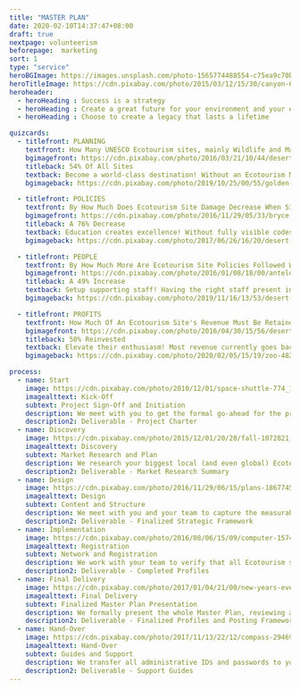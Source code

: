 ```yaml
---
title: "MASTER PLAN"
date: 2020-02-10T14:37:47+08:00
draft: true
nextpage: volunteerism
beforepage:  marketing
sort: 1
type: "service"
heroBGImage: https://images.unsplash.com/photo-1565774488554-c75ea9c70bcf?ixlib=rb-1.2.1&ixid=eyJhcHBfaWQiOjEyMDd9&auto=format&fit=crop&w=3023&q=80
heroTitleImage: https://cdn.pixabay.com/photo/2015/03/12/15/30/canyon-670392_1280.jpg
heroheader:
  - heroHeading : Success is a strategy
  - heroHeading : Create a great future for your environment and your economy
  - heroHeading : Choose to create a legacy that lasts a lifetime

quizcards:
  - titlefront: PLANNING
    textfront: How Many UNESCO Ecotourism sites, mainly Wildlife and Marine Sanctuaries, Parks, and Reserves, Have Ecotourism Management Plans?
    bgimagefront: https://cdn.pixabay.com/photo/2016/03/21/10/44/desert-1270345_1280.jpg
    titleback: 54% Of All Sites
    textback: Become a world-class destination! Without an Ecotourism Management Plan, you suffer from overtourism, lower Social Welfare, safety and legal issues, and quick site degredation.<br><br>We create a fully detailed Master Plan that provides actionable steps that can be done ASAP. We make sure that you, your staff, and your society are more capable of managing your tourism, putting in place needed guides, structures, rules, and revenue-generation mechanisms that will keep you attracting tourists for as long as you wish.
    bgimageback: https://cdn.pixabay.com/photo/2019/10/25/00/55/golden-eagle-4575691_1280.jpg

  - titlefront: POLICIES
    textfront: By How Much Does Ecotourism Site Damage Decrease When Signs Are Visibly Clear, Showing Visitors What They Can And **Cannot** Do?
    bgimagefront: https://cdn.pixabay.com/photo/2016/11/29/05/33/bryce-canyon-1867563_1280.jpg
    titleback: A 76% Decrease
    textback: Education creates excellence! Without fully visible codes on how visitors should behave, major site damage occurs, from property damage to uncontrolled garbage and more.<br><br>As people who have managed both Non-Profits and Tourism businesses, we fully understand the challenges that exist in knowing how to create and apply behavioural codes to foreign (and even local) visitors. We create the most effective communication that overcomes language barriers and is understandable to visitors from BOTH the West and East.
    bgimageback: https://cdn.pixabay.com/photo/2017/06/26/16/20/desert-fox-2444230_1280.jpg

  - titlefront: PEOPLE
    textfront: By How Much More Are Ecotourism Site Policies Followed When A Uniformed Guard Is Visibly Present During Normal Visiting Hours?
    bgimagefront: https://cdn.pixabay.com/photo/2016/01/08/18/00/antelope-canyon-1128815_1280.jpg
    titleback: A 49% Increase
    textback: Setup supporting staff! Having the right staff present in good numbers, from guards to waste collectors, is the key difference between a loved tourist site and a destroyed one.<br><br>We have staffed numerous projects and understand fully how important having the right numbers of the right staff can be. The Master Plan captures these details fully, accounting for the carrying capacity constraints of each individual Ecotourism site, and describing in detail the numbers of staff needed with all of their specific roles. 
    bgimageback: https://cdn.pixabay.com/photo/2019/11/16/13/53/desert-lynx-4630313_1280.jpg

  - titlefront: PROFITS
    textfront: How Much Of An Ecotourism Site's Revenue Must Be Retained By Site Staff To Ensure Ongoing Site Improvements And Maintenance?
    bgimagefront: https://cdn.pixabay.com/photo/2016/04/30/15/56/desert-1363152_1280.jpg
    titleback: 50% Reinvested
    textback: Elevate their enthusiasm! Most revenue currently goes back to general government funding, resulting in lower site quality and much lower staff enthusiasm to increase revenue.<br><br>We create a fully robust Revenue Management Plan, as part of the Master Plan, that details the fee scales for both tourists and locals, how revenue should be gathered from various site revenue generators, how revenue should be allocated for optimal site imporvements, and sets values for Fines that visitors will incur for breaking any rules.
    bgimageback: https://cdn.pixabay.com/photo/2020/02/05/15/19/zoo-4821484_1280.jpg

process:
  - name: Start
    image: https://cdn.pixabay.com/photo/2010/12/01/space-shuttle-774_1280.jpg
    imagealttext: Kick-Off
    subtext: Project Sign-Off and Initiation
    description: We meet with you to get the formal go-ahead for the project. Then we work with you and your team to understand your current Ecotourism status, limitations, opportunities, and risks. Once your optimal future state is defined, with exactly what you hope and expect, we lay out the structure of a plan to get you to that goal from where you are right now.
    description2: Deliverable - Project Charter
  - name: Discovery
    image: https://cdn.pixabay.com/photo/2015/12/01/20/28/fall-1072821_1280.jpg
    imagealttext: Discovery
    subtext: Market Research and Plan
    description: We research your biggest local (and even global) Ecotourism competitors and understand what infrastructure, revenue generating, and tourism support strategies are working for them that we can make work for you instead.
    description2: Deliverable - Market Research Summary
  - name: Design
    image: https://cdn.pixabay.com/photo/2016/11/29/06/15/plans-1867745_1280.jpg
    imagealttext: Design
    subtext: Content and Structure
    description: We meet with you and your team to capture the measurable and specific Ecotourism goals for each of your sites. We create a high-level plan and review it with you. Once the strategic direction is accepted, we begin creating more detailed strategies and guides, working closely with your team for both content and structure.
    description2: Deliverable - Finalized Strategic Framework
  - name: Implementation
    image: https://cdn.pixabay.com/photo/2016/08/06/15/09/computer-1574533_1280.jpg
    imagealttext: Registration
    subtext: Network and Registration
    description: We work with your team to verify that all Ecotourism sites are properly listed on Google and Social Media. We guide them on how to complete registration for all yet to be done. For those platforms you are already on, we optimize all of the content and design to align with the Strategic goals and parameters.
    description2: Deliverable - Completed Profiles
  - name: Final Delivery
    image: https://cdn.pixabay.com/photo/2017/01/04/21/00/new-years-eve-1953253_1280.jpg
    imagealttext: Final Delivery
    subtext: Finalized Master Plan Presentation
    description: We formally present the whole Master Plan, reviewing all the major discoveries, details, and recommendations. We let you know both what the highest priority and most easily actionable items are and how to implement them. We walk you through all frameworks, fee structures, and guides. Then, with your feedback, we integrate any changes you may wish to make and complete all remaining technical tasks.
    description2: Deliverable - Finalized Profiles and Posting Frameworks
  - name: Hand-Over
    image: https://cdn.pixabay.com/photo/2017/11/13/22/12/compass-2946959_1280.jpg
    imagealttext: Hand-Over
    subtext: Guides and Support
    description: We transfer all administrative IDs and passwords to you for all Ecotourism network and assistance websites we have registered you on. We provide excellent user guides to help your staff take over the administrative tasks needed to ensure that all registered site information stays current and effective. But that is not be the end though as we will always provide you with ongoing support and strategic advice as your Ecotourism develops into the future.
    description2: Deliverable - Support Guides
---
```

